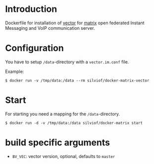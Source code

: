 
# Introduction

Dockerfile for installation of [vector] for [matrix] open federated Instant
Messaging and VoIP communication server.

[matrix]: matrix.org
[vector]: https://github.com/vector-im/vector-web


# Configuration

You have to setup `/data`-directory with a `vector.im.conf` file.

Example:

    $ docker run -v /tmp/data:/data --rm silviof/docker-matrix-vector


# Start

For starting you need a mapping for the `/data`-directory.

    $ docker run -d -v /tmp/data:/data silviof/docker-matrix start


# build specific arguments

* `BV_VEC`: vector version, optional, defaults to `master`

